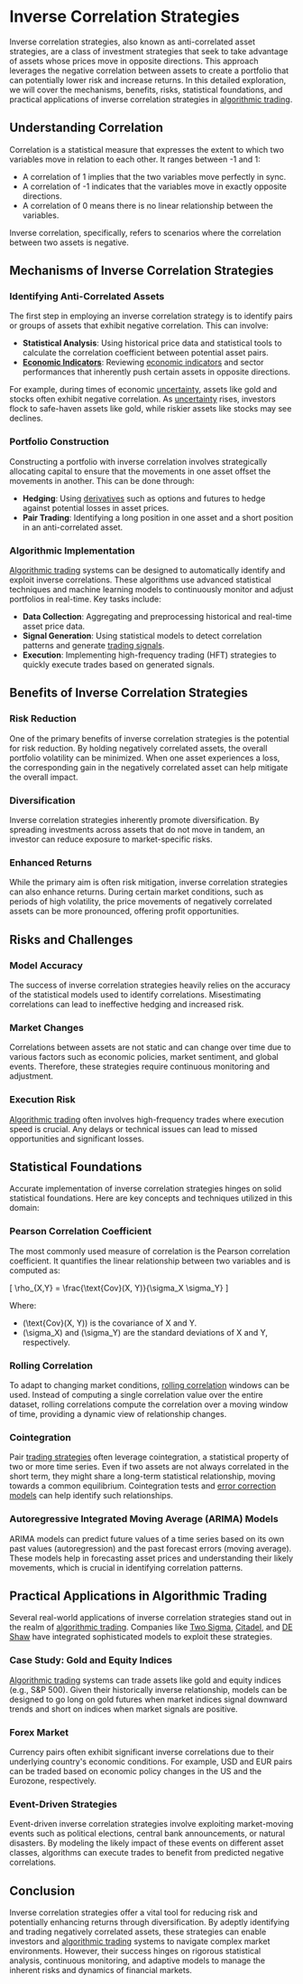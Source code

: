 # Inverse Correlation Strategies

Inverse correlation strategies, also known as anti-correlated asset strategies, are a class of investment strategies that seek to take advantage of assets whose prices move in opposite directions. This approach leverages the negative correlation between assets to create a portfolio that can potentially lower risk and increase returns. In this detailed exploration, we will cover the mechanisms, benefits, risks, statistical foundations, and practical applications of inverse correlation strategies in [algorithmic trading](../a/algorithmic_trading.md).

## Understanding Correlation

Correlation is a statistical measure that expresses the extent to which two variables move in relation to each other. It ranges between -1 and 1:
- A correlation of 1 implies that the two variables move perfectly in sync.
- A correlation of -1 indicates that the variables move in exactly opposite directions.
- A correlation of 0 means there is no linear relationship between the variables.

Inverse correlation, specifically, refers to scenarios where the correlation between two assets is negative.

## Mechanisms of Inverse Correlation Strategies

### Identifying Anti-Correlated Assets

The first step in employing an inverse correlation strategy is to identify pairs or groups of assets that exhibit negative correlation. This can involve:
- **Statistical Analysis**: Using historical price data and statistical tools to calculate the correlation coefficient between potential asset pairs.
- **[Economic Indicators](../e/economic_indicators.md)**: Reviewing [economic indicators](../e/economic_indicators.md) and sector performances that inherently push certain assets in opposite directions.
  
For example, during times of economic [uncertainty](../u/uncertainty_in_trading.md), assets like gold and stocks often exhibit negative correlation. As [uncertainty](../u/uncertainty_in_trading.md) rises, investors flock to safe-haven assets like gold, while riskier assets like stocks may see declines.

### Portfolio Construction

Constructing a portfolio with inverse correlation involves strategically allocating capital to ensure that the movements in one asset offset the movements in another. This can be done through:
- **Hedging**: Using [derivatives](../d/derivatives.md) such as options and futures to hedge against potential losses in asset prices.
- **Pair Trading**: Identifying a long position in one asset and a short position in an anti-correlated asset.

### Algorithmic Implementation

[Algorithmic trading](../a/algorithmic_trading.md) systems can be designed to automatically identify and exploit inverse correlations. These algorithms use advanced statistical techniques and machine learning models to continuously monitor and adjust portfolios in real-time. Key tasks include:
- **Data Collection**: Aggregating and preprocessing historical and real-time asset price data.
- **Signal Generation**: Using statistical models to detect correlation patterns and generate [trading signals](../t/trading_signals.md).
- **Execution**: Implementing high-frequency trading (HFT) strategies to quickly execute trades based on generated signals.

## Benefits of Inverse Correlation Strategies

### Risk Reduction

One of the primary benefits of inverse correlation strategies is the potential for risk reduction. By holding negatively correlated assets, the overall portfolio volatility can be minimized. When one asset experiences a loss, the corresponding gain in the negatively correlated asset can help mitigate the overall impact.

### Diversification

Inverse correlation strategies inherently promote diversification. By spreading investments across assets that do not move in tandem, an investor can reduce exposure to market-specific risks.

### Enhanced Returns

While the primary aim is often risk mitigation, inverse correlation strategies can also enhance returns. During certain market conditions, such as periods of high volatility, the price movements of negatively correlated assets can be more pronounced, offering profit opportunities.

## Risks and Challenges

### Model Accuracy

The success of inverse correlation strategies heavily relies on the accuracy of the statistical models used to identify correlations. Misestimating correlations can lead to ineffective hedging and increased risk.

### Market Changes

Correlations between assets are not static and can change over time due to various factors such as economic policies, market sentiment, and global events. Therefore, these strategies require continuous monitoring and adjustment.

### Execution Risk

[Algorithmic trading](../a/algorithmic_trading.md) often involves high-frequency trades where execution speed is crucial. Any delays or technical issues can lead to missed opportunities and significant losses.

## Statistical Foundations

Accurate implementation of inverse correlation strategies hinges on solid statistical foundations. Here are key concepts and techniques utilized in this domain:

### Pearson Correlation Coefficient

The most commonly used measure of correlation is the Pearson correlation coefficient. It quantifies the linear relationship between two variables and is computed as:

\[ \rho_{X,Y} = \frac{\text{Cov}(X, Y)}{\sigma_X \sigma_Y} \]

Where:
- \(\text{Cov}(X, Y)\) is the covariance of X and Y.
- \(\sigma_X\) and \(\sigma_Y\) are the standard deviations of X and Y, respectively.

### Rolling Correlation

To adapt to changing market conditions, [rolling correlation](../r/rolling_correlation.md) windows can be used. Instead of computing a single correlation value over the entire dataset, rolling correlations compute the correlation over a moving window of time, providing a dynamic view of relationship changes.

### Cointegration

Pair [trading strategies](../t/trading_strategies.md) often leverage cointegration, a statistical property of two or more time series. Even if two assets are not always correlated in the short term, they might share a long-term statistical relationship, moving towards a common equilibrium. Cointegration tests and [error correction models](../e/error_correction_models.md) can help identify such relationships.

### Autoregressive Integrated Moving Average (ARIMA) Models

ARIMA models can predict future values of a time series based on its own past values (autoregression) and the past forecast errors (moving average). These models help in forecasting asset prices and understanding their likely movements, which is crucial in identifying correlation patterns.

## Practical Applications in Algorithmic Trading

Several real-world applications of inverse correlation strategies stand out in the realm of [algorithmic trading](../a/algorithmic_trading.md). Companies like [Two Sigma](https://www.twosigma.com/), [Citadel](https://www.citadel.com/), and [DE Shaw](https://www.deshaw.com/) have integrated sophisticated models to exploit these strategies.

### Case Study: Gold and Equity Indices

[Algorithmic trading](../a/algorithmic_trading.md) systems can trade assets like gold and equity indices (e.g., S&P 500). Given their historically inverse relationship, models can be designed to go long on gold futures when market indices signal downward trends and short on indices when market signals are positive.

### Forex Market

Currency pairs often exhibit significant inverse correlations due to their underlying country's economic conditions. For example, USD and EUR pairs can be traded based on economic policy changes in the US and the Eurozone, respectively.

### Event-Driven Strategies

Event-driven inverse correlation strategies involve exploiting market-moving events such as political elections, central bank announcements, or natural disasters. By modeling the likely impact of these events on different asset classes, algorithms can execute trades to benefit from predicted negative correlations.

## Conclusion

Inverse correlation strategies offer a vital tool for reducing risk and potentially enhancing returns through diversification. By adeptly identifying and trading negatively correlated assets, these strategies can enable investors and [algorithmic trading](../a/algorithmic_trading.md) systems to navigate complex market environments. However, their success hinges on rigorous statistical analysis, continuous monitoring, and adaptive models to manage the inherent risks and dynamics of financial markets.
